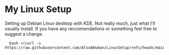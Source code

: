 # My Linux Setup
Setting up Debian Linux desktop with KDE. Not really much, just what I'll usually install. If you have any reccomendations or something feel free to suggest a change. 

```
  bash <(curl -s https://raw.githubusercontent.com/AlsoAHuman/LinuxSetup/refs/heads/main/setup.bash)
```

